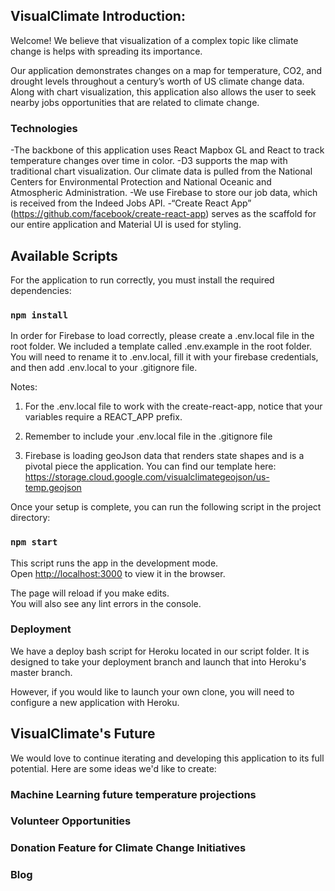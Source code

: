 ## VisualClimate Introduction:

Welcome! We believe that visualization of a complex topic like climate change is helps with spreading its importance.

Our application demonstrates changes on a map for temperature, CO2, and drought levels throughout a century’s worth of US climate change data. Along with chart visualization, this application also allows the user to seek nearby jobs opportunities that are related to climate change.

### Technologies

-The backbone of this application uses React Mapbox GL and React to track temperature changes over time in color.
-D3 supports the map with traditional chart visualization. Our climate data is pulled from the National Centers for Environmental Protection and National Oceanic and Atmospheric Administration.
-We use Firebase to store our job data, which is received from the Indeed Jobs API. 
-“Create React App” (https://github.com/facebook/create-react-app) serves as the scaffold for our entire application and Material UI is used for styling.

## Available Scripts

For the application to run correctly, you must install the required dependencies:

### `npm install`

In order for Firebase to load correctly, please create a .env.local file in the root folder. We included a template called .env.example in the root folder. You will need to rename it to .env.local, fill it with your firebase credentials, and then add .env.local to your .gitignore file.

Notes:
1. For the .env.local file to work with the create-react-app, notice that your variables require a REACT_APP prefix.

2. Remember to include your .env.local file in the .gitignore file

3. Firebase is loading geoJson data that renders state shapes and is a pivotal piece the application. You can find our template here: https://storage.cloud.google.com/visualclimategeojson/us-temp.geojson

Once your setup is complete, you can run the following script in the project directory:

### `npm start`

This script runs the app in the development mode.<br>
Open [http://localhost:3000](http://localhost:3000) to view it in the browser.

The page will reload if you make edits.<br>
You will also see any lint errors in the console.

### Deployment

We have a deploy bash script for Heroku located in our script folder. It is designed to take your deployment branch and launch that into Heroku's master branch.

However, if you would like to launch your own clone, you will need to configure a new application with Heroku.

## VisualClimate's Future

We would love to continue iterating and developing this application to its full potential. Here are some ideas we'd like to create:

### Machine Learning future temperature projections
### Volunteer Opportunities
### Donation Feature for Climate Change Initiatives
### Blog